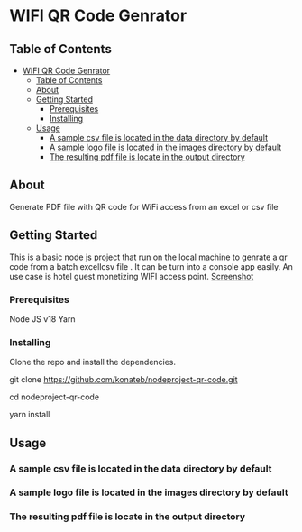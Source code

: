 # WIFI QR Code Genrator

## Table of Contents

- [WIFI QR Code Genrator](#wifi-qr-code-genrator)
  - [Table of Contents](#table-of-contents)
  - [About ](#about-)
  - [Getting Started ](#getting-started-)
    - [Prerequisites](#prerequisites)
    - [Installing](#installing)
  - [Usage ](#usage-)
    - [A sample csv file is located in the data directory by default](#a-sample-csv-file-is-located-in-the-data-directory-by-default)
    - [A sample logo file is located in the images directory by default](#a-sample-logo-file-is-located-in-the-images-directory-by-default)
    - [The resulting pdf file is locate in the output directory](#the-resulting-pdf-file-is-locate-in-the-output-directory)

## About <a name = "about"></a>
Generate PDF file with QR code for WiFi access from an excel or csv file

## Getting Started <a name = "getting_started"></a>
This is a basic node js project that  run on the local machine to genrate a qr code from a batch excellcsv file . It can be turn into a console app easily.
An use case is hotel guest monetizing WIFI access point.
[Screenshot](./images/Screenshot.png)
### Prerequisites

Node JS v18
Yarn

### Installing

Clone the repo and install the dependencies.

git clone <https://github.com/konateb/nodeproject-qr-code.git>

cd nodeproject-qr-code

yarn install

## Usage <a name = "usage"></a>
### A sample csv file is located in the data directory by default

### A sample logo file is located in the images directory by default
### The resulting pdf file is locate in the output directory
